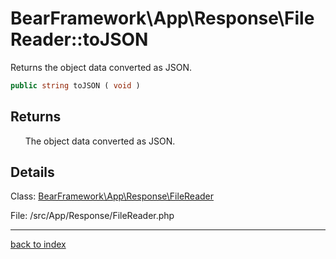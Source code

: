 # BearFramework\App\Response\FileReader::toJSON

Returns the object data converted as JSON.

```php
public string toJSON ( void )
```

## Returns

&nbsp;&nbsp;&nbsp;&nbsp;&nbsp;&nbsp;The object data converted as JSON.

## Details

Class: [BearFramework\App\Response\FileReader](bearframework.app.response.filereader.class.md)

File: /src/App/Response/FileReader.php

---

[back to index](index.md)

